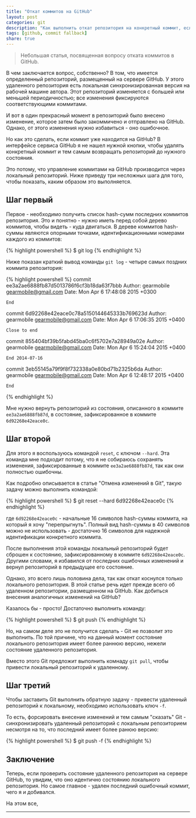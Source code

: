 ```yaml
---
title: "Откат коммитов на GitHub"
layout: post
categories: git
description: "Как выполнить откат репозитория на конкретный коммит, если репозиторий размещен на сервере GitHub. Откат коммита на GitHub выполняется через изменения в локальном репозитории."
tags: [github, commit fallback]
share: true
---
```


> Небольшая статья, посвященная вопросу отката коммитов в GitHub.

В чем заключается вопрос, собственно? В том, что имеется определенный репозиторий, размещенный на сервере GitHub. У этого удаленного репозитория есть локальная синхронизированная версия на рабочей машине автора. Этот репозиторий изменяется с большей или меньшей периодичностью; все изменения фиксируются соответствующими коммитами.

И вот в один прекрасный момент в репозиторий было внесено изменение, которое затем было закоммичено и отправлено на GitHub. Однако, от этого изменения нужно избавиться - оно ошибочное.

Но как это сделать, если коммит уже находится на GitHub? В интерфейсе сервиса GitHub я не нашел нужной кнопки, чтобы удалять конкретный коммит и тем самым возвращать репозиторий до нужного состояния.

Это потому, что управление коммитами на GitHub производится через локальный репозиторий. Ниже приведу три несложных шага для того, чтобы показать, каким образом это выполняется.

## Шаг первый

Первое - необходимо получить список hash-сумм последних коммитов репозитория. Это и понятно - нужно иметь перед собой дерево коммитов, чтобы видеть - куда двигаться. В дереве коммитов hash-суммы являются опорными точками, идентификационными номерами каждого из коммитов:

{% highlight powershell %}
$ git log
{% endhighlight %}

Ниже показан краткий вывод команды `git log` - четыре самых поздних коммита репозитория:

{% highlight powershell %}
commit ee3a2ae6888fb87d5013786f6cf3b18da63f7bbb
Author: gearmobile <gearmobile@gmail.com>
Date:   Mon Apr 6 17:48:08 2015 +0300

    End

commit 6d92268e42eace0c78a5150144645333b769623d
Author: gearmobile <gearmobile@gmail.com>
Date:   Mon Apr 6 17:06:35 2015 +0400

    Close to end

commit 855404bf39b5fabd45ba0c6f5702e7a28949a02e
Author: gearmobile <gearmobile@gmail.com>
Date:   Mon Apr 6 15:24:04 2015 +0400

    End 2014-07-16

commit 3eb55145a79f9f8f732338a0e80bd71b2325b6da
Author: gearmobile <gearmobile@gmail.com>
Date:   Mon Apr 6 12:48:17 2015 +0400

    End
{% endhighlight %}

Мне нужно вернуть репозиторий из состояния, описанного в коммите `ee3a2ae6888fb87d`, в состояние, зафиксированное в коммите `6d92268e42eace0c`.

## Шаг второй

Для этого я воспользуюсь командой `reset`, с ключом `--hard`. Эта команда мне подходит потому, что я не собираюсь сохранять изменения, зафиксированные в коммите `ee3a2ae6888fb87d`, так как они полностью ошибочны.

Как подробно описывается в статье "Отмена изменений в Git", такую задачу можно выполнить командой:

{% highlight powershell %}
$ git reset --hard 6d92268e42eace0c
{% endhighlight %}

где `6d92268e42eace0c` - начальные 16 символов hash-суммы коммита, на который я хочу "перепрыгнуть". Полный вид hash-суммы в 40 символов можно не использовать - достаточно 16 символов для надежной идентификации конкретного коммита.

После выполнения этой команды локальный репозиторий будет сброшен к состоянию, зафиксированному в коммите `6d92268e42eace0c`. Другими словами, я избавился от последних ошибочных изменений и вернул репозиторий в предыдущее его состояние.

Однако, это всего лишь половина дела, так как откат коснулся только локального репозитория. В этой статье речь идет прежде всего об удаленном репозитории, размещенном на GitHub. Как добиться внесения аналогичных изменений на GitHub?

Казалось бы - просто! Достаточно выполнить команду:

{% highlight powershell %}
$ git push
{% endhighlight %}

Но, на самом деле это не получится сделать - Git не позволит это выполнить. По той причине, что на данный момент состояние локального репозитория имеет более раннюю версию, нежели состояние удаленного репозитория.

Вместо этого Git предложит выполнить комнаду `git pull`, чтобы привести локальный репозиторий к удаленному.

## Шаг третий

Чтобы заставить Git выполнить обратную задачу - привести удаленный репозиторий к локальному, необходимо использовать ключ `-f`.

То есть, форсировать внесение изменений и тем самым "сказать" Git - синхронизировать удаленный репозиторий с локальным репозиторием несмотря на то, что последний имеет более ранюю версию:

{% highlight powershell %}
$ git push -f
{% endhighlight %}

## Заключение

Теперь, если проверить состояние удаленного репозитория на сервере GitHub, то увидим, что оно идентично состоянию локального репозитория. Но самое главное - удален последний ошибочный коммит, чего я и добивался.

На этом все,

---
